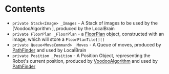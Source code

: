 # Contents #
  * `private Stack<Image> _Images` - A Stack of images to be used by the [VoodooAlgorithm ], produced by the LocalBrain
  * `private FloorPlan _FloorPlan`  - a [FloorPlan](FloorPlanProcessing.md) object, constructed with an image, which will store a `FloorPlanTile[][]`
  * `private Queue<MoveCommand> _Moves` - A Queue of moves, produced by [PathFinder](PathFinding.md) and used by LocalBrain
  * `private Position _Position` - A Position Object, representing the Robot's current position, produced by [VoodooAlgorithm](VoodooAlgorithm.md) and used by [PathFinder](PathFinding.md)